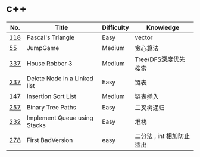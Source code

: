 # c++

| No.                                      | Title             | Difficulty | Knowledge |
| ---------------------------------------- | ----------------- | ---------- | --------- |
| [118](https://leetcode.com/problems/pascals-triangle/) | Pascal's Triangle | Easy       | vector  |
| [55](https://leetcode.com/problems/jump-game/)         | JumpGame          |   Medium   |   贪心算法   |    
| [337](https://leetcode.com/problems/house-robber-iii/) | House Robber 3    |  Medium    |   Tree/DFS深度优先搜索|
| [237](https://leetcode.com/problems/delete-node-in-a-linked-list/) | Delete Node in a Linked list | Easy | 链表|               
| [147](https://leetcode.com/problems/insertion-sort-list/)  |Insertion Sort List | Medium | 链表插入 |
| [257](https://leetcode.com/problems/binary-tree-paths/) | Binary Tree Paths | Easy | 二叉树递归 |
| [232](https://leetcode.com/problems/implement-queue-using-stacks/)|Implement Queue using Stacks| Easy | 堆栈 |
| [278](https://leetcode.com/problems/first-bad-version/?tab=Description) | First BadVersion | easy | 二分法 , int 相加防止溢出 |

